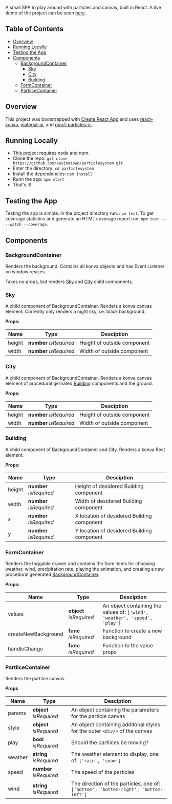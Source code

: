 A small SPA to play around with particles and canvas, built in React. A live demo of the project can be seen [here](https://kevinatown.github.io/particlesystem/).

## Table of Contents

- [Overview](#overview)
- [Running Locally](#running-locally)
- [Testing the App](#testing-the-app)
- [Components](#components)
  + [BackgroundContainer](#backgroundcontainer)
    * [Sky](#sky)
    * [City](#city)
    * [Building](#building)
  + [FormContainer](#formcontainer)
  + [PartilceContainer](#partilcecontainer)

## Overview

This project was bootstrapped with [Create React App](https://github.com/facebookincubator/create-react-app) and uses [react-konva](https://github.com/lavrton/react-konva), [material-ui](http://www.material-ui.com/), and [react-particles-js](https://github.com/Wufe/react-particles-js).

## Running Locally

- This project requires node and npm.
- Clone the repo: `git clone https://github.com/kevinatown/particlesystem.git`
- Enter the directory: `cd particlesystem`
- Install the dependencies: `npm install`
- Runn the app: `npm start`
- That's it!

## Testing the App

Testing the app is simple. In the project directory run: `npm test`. To get coverage statistics and generate an HTML coverage report run: `npm test -- --watch --coverage`.

## Components

### BackgroundContainer

Renders the background. Contains all konva objects and has Event Listener on window resizes.

Takes no props, but renders [Sky](#sky) and [City](#city) child components.


### Sky

A child component of BackgroundContainer. Renders a konva canvas element. Currently only renders a night sky, i.e. black background.

**Props:**

| Name      | Type                        |  Desciption
|----------|-----------------------------|--------------
| height    | **number** *isRequired*     |  Height of outside component
| width     | **number** *isRequired*     |  Width of outside component


### City

A child component of BackgroundContainer. Renders a konva canvas element of procedural gernated [Building](#building) components and the ground.

**Props:**

| Name      | Type                        |  Desciption
|----------|-----------------------------|--------------
| height    | **number** *isRequired*     |  Height of outside component
| width     | **number** *isRequired*     |  Width of outside component


### Building

A child component of BackgroundContainer and City. Renders a konva Rect element.

**Props:**

| Name      | Type                        |  Desciption
|----------|-----------------------------|--------------
| height    | **number** *isRequired*     |  Height of desidered Building component
| width     | **number** *isRequired*     |  Width of desidered Building component
| x         | **number** *isRequired*     |  X location of desidered Building component
| y         | **number** *isRequired*     |  Y location of desidered Building component


### FormContainer

Renders the toggable drawer and contains the form items for choosing weather, wind, precipitation rate, playing the animation, and creating a new procedural generated [BackgroundContainer](#backgroundcontainer).

**Props:**

| Name      | Type                        |  Desciption
|----------|-----------------------------|--------------
| values    | **object** *isRequired*     |  An object containing the values of: `['wind', 'weather', 'speed', 'play']`
| createNewBackground  | **func** *isRequired*     |  Function to create a new background
| handleChange         | **func** *isRequired*     |  Function to the value props


### PartilceContainer

Renders the partilce canvas.

**Props**

| Name      | Type                        |  Desciption
|----------|-----------------------------|--------------
| params    | **object** *isRequired*     |  An object containing the parameters for the particle canvas
| style     | **object** *isRequired*     |  An object containing additonal styles for the outer `<div/>` of the canvas
| play      | **bool** *isRequired*       |  Should the partilces be moving?
| weather   | **string** *isRequired*     |  The weather element to display, one of: `['rain', 'snow']`
| speed     | **number** *isRequired*     |  The speed of the particles
| wind      | **string** *isRequired*     |  The direction of the particles, one of: `['bottom', 'bottom-right', 'bottom-left']`




